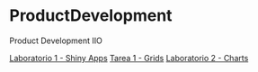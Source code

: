 # ProductDevelopment
Product Development IIO

<a href="https://github.com/HectorMendia/ProductDevelopment/tree/master/Lab1">Laboratorio 1 - Shiny Apps</a>
<a href="https://github.com/HectorMendia/ProductDevelopment/tree/master/Tarea1">Tarea 1 - Grids</a>
<a href="https://github.com/HectorMendia/ProductDevelopment/tree/master/Lab2">Laboratorio 2 - Charts</a>



